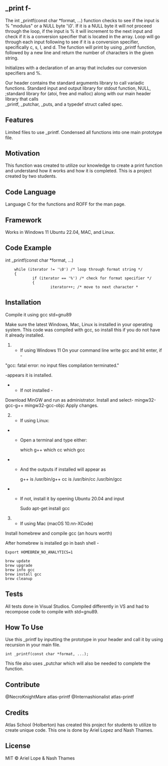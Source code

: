 ## _print f- 

The int _printf(const char *format, ...) function checks to see if the input is  % "modulus" or a NULL byte '\0'. If it is a NULL byte it will not proceed through the loop, if the input is % it will increment to the next input and check if it is a conversion specifier that is located in the array. Loop will go through each input following to see if it is a conversion specifier, specifically c, s, I, and d. The function will print by using _printf function, followed by a new line and return the number of characters in the given string.

Initializes with a declaration of an array that includes our conversion specifiers and %.

Our header contains the standard arguments library to call variadic functions. Standard input and output library for stdout function, NULL,  ;standard library for (atoi, free and malloc) along with our main header library that calls  
_printf, _putchar, _puts, and a typedef struct called spec. 

## Features

Limited files to use _printf. Condensed all functions into one main prototype file.

## Motivation

This function was created to utilize our knowledge to create a print function and understand how it works and how it is completed.  This is a project created by two students.
		
## Code Language

Language C for the functions and ROFF for the man page.
	
## Framework

Works in Windows 11 Ubuntu 22.04, MAC, and Linux.
	

## Code Example

 int _printf(const char *format, ...)

        while (iterator != '\0') /* loop through format string */
        {
                if (iterator == '%') /* check for format specifier */
                {
                        iterator++; /* move to next character *

## Installation

Compile it using gcc std=gnu89

Make sure the latest Windows, Mac, Linux is installed in your operating system. This code was compiled with gcc, so install this if you do not have it already installed.

1. + If using Windows 11
On your command line write gcc and hit enter, if -

"gcc: fatal error: no input files
compilation terminated." 

-appears it is installed. 

* + If not installed -

Download MinGW and run as administrator.
Install and select-
	mingw32-gcc-g++
	mingw32-gcc-objc
Apply changes.

2. + If using Linux:

* + Open a terminal and type either:

	which g++
	which cc
	which gcc

* + And the outputs if installed will appear as 

	g++ is /usr/bin/g++
	cc is /usr/bin/cc
	/usr/bin/gcc

* + If not, install it by opening Ubuntu 20.04 and input 

	Sudo apt-get install gcc

3. + If using Mac (macOS 10.nn-XCode)

Install homebrew and compile gcc (an hours worth)

After homebrew is installed go in bash shell -

	Export HOMEBREW_NO_ANALYTICS=1

	brew update
	brew upgrade
	brew info gcc
	brew install gcc
	brew cleanup


## Tests

All tests done in Visual Studios. Compiled differently in VS and had to recompose code to compile with std=gnu89.

## How To Use

Use this _printf by inputting the prototype in your header and call it by using recursion in your main file. 

	int _printf(const char *format, ...);

This file also uses _putchar which will also be needed to complete the function.

## Contribute

@NecroKnightMare atlas-printf
@Internashionalist atlas-printf

## Credits

Atlas School (Holberton) has created this project for students to utilize to create unique code. This one is done by Ariel Lopez and Nash Thames. 

## License

MIT © Ariel Lope & Nash Thames 
